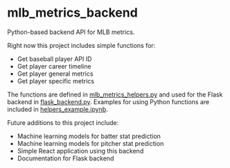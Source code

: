 # mlb_metrics_backend

Python-based backend API for MLB metrics.

Right now this project includes simple functions for:

- Get baseball player API ID
- Get player career timeline
- Get player general metrics
- Get player specific metrics

The functions are defined in [mlb_metrics_helpers.py](mlb_metrics_helpers.py) and used for the Flask backend in [flask_backend.py](flask_backend.py).
Examples for using Python functions are included in [helpers_example.ipynb](helpers_example.ipynb).

Future additions to this project include:

- Machine learning models for batter stat prediction
- Machine learning models for pitcher stat prediction
- Simple React application using this backend
- Documentation for Flask backend